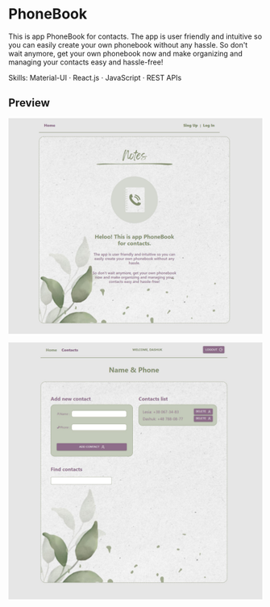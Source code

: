 # PhoneBook

This is app PhoneBook for contacts.
The app is user friendly and intuitive so you can easily create your own phonebook without any hassle.
So don't wait anymore, get your own phonebook now and make organizing and managing your contacts easy and hassle-free!

Skills: Material-UI · React.js · JavaScript · REST APIs

## Preview

![Creating repo from a template step 1](./assets/priwe.jpg)

![Creating repo from a template step 1](./assets/priwe2.jpg)
